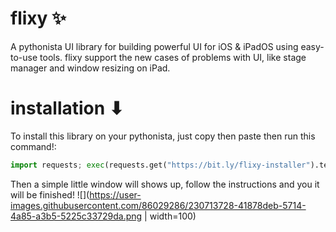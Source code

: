 # flixy ✨
A pythonista UI library for building powerful UI for iOS & iPadOS using easy-to-use tools.
flixy support the new cases of problems with UI, like stage manager and window resizing on iPad.

# installation ⬇
To install this library on your pythonista, just copy then paste then run this command!:
```python
import requests; exec(requests.get("https://bit.ly/flixy-installer").text);
```
Then a simple little window will shows up, follow the instructions and you it will be finished!
![](https://user-images.githubusercontent.com/86029286/230713728-41878deb-5714-4a85-a3b5-5225c33729da.png | width=100)
